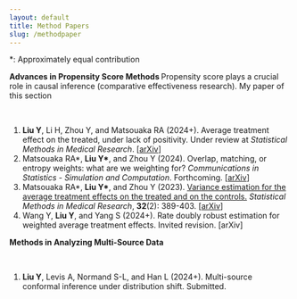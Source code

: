 ```yaml
---
layout: default
title: Method Papers
slug: /methodpaper
---
```


*: Approximately equal contribution

<b> Advances in Propensity Score Methods </b>
Propensity score plays a crucial role in causal inference (comparative effectiveness research). My paper of this section 

<br>
<ol>	
  <li><b>Liu Y</b>, Li H, Zhou Y, and Matsouaka RA (2024+). Average treatment effect on the treated, under lack of positivity. Under review at <em>Statistical Methods in Medical Research</em>. [<a href="https://arxiv.org/abs/2309.01334" target="_blank">arXiv</a>] </li>
  <li>Matsouaka RA*, <b>Liu Y*</b>, and Zhou Y (2024). Overlap, matching, or entropy weights: what are we weighting for? <em>Communications in Statistics - Simulation and Computation</em>. Forthcoming. [<a href="https://arxiv.org/abs/2210.12968" target="_blank">arXiv</a>] </li>
  <li> Matsouaka RA*, <b>Liu Y*</b>, and Zhou Y (2023). <a href="https://journals.sagepub.com/doi/10.1177/09622802221142532" target="_blank">Variance estimation for the average treatment effects on the treated and on the controls.</a> <em>Statistical Methods in Medical Research</em>, <b>32</b>(2): 389-403. [<a href="https://arxiv.org/abs/2209.10742" target="_blank">arXiv</a>] </li>	
  <li>Wang Y, <b>Liu Y</b>, and Yang S (2024+). Rate doubly robust estimation for weighted average treatment effects. Invited revision. [arXiv] </li>
</ol>
  
<b> Methods in Analyzing Multi-Source Data </b>

<br>
<ol>	
  <li><b>Liu Y</b>, Levis A, Normand S-L, and Han L (2024+). Multi-source conformal inference under distribution shift. Submitted. </li>
</ol>

<br />

